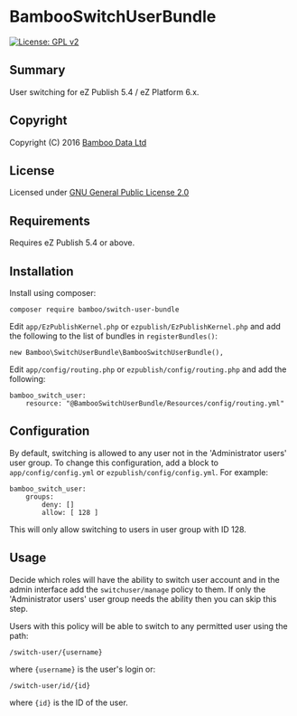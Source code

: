 BambooSwitchUserBundle
======================

[![License: GPL v2](https://img.shields.io/badge/License-GPL%20v2-blue.svg)](https://img.shields.io/badge/License-GPL%20v2-blue.svg)

## Summary

User switching for eZ Publish 5.4 / eZ Platform 6.x.

## Copyright

Copyright (C) 2016 [Bamboo Data Ltd](http://www.bamboo-data.co.uk)

## License

Licensed under [GNU General Public License 2.0](http://www.gnu.org/licenses/gpl-2.0.html)

## Requirements

Requires eZ Publish 5.4 or above.

## Installation

Install using composer:

    composer require bamboo/switch-user-bundle

Edit `app/EzPublishKernel.php` or `ezpublish/EzPublishKernel.php` and add the following
to the list of bundles in `registerBundles()`:

    new Bamboo\SwitchUserBundle\BambooSwitchUserBundle(),

Edit `app/config/routing.php` or `ezpublish/config/routing.php` and add the following:

    bamboo_switch_user:
        resource: "@BambooSwitchUserBundle/Resources/config/routing.yml"

## Configuration

By default, switching is allowed to any user not in the 'Administrator users' user group.
To change this configuration, add a block to `app/config/config.yml` or `ezpublish/config/config.yml`.
For example:

    bamboo_switch_user:
        groups:
            deny: []
            allow: [ 128 ]

This will only allow switching to users in user group with ID 128.

## Usage

Decide which roles will have the ability to switch user account and in the admin
interface add the `switchuser/manage` policy to them. If only the
'Administrator users' user group needs the ability then you can skip this step.

Users with this policy will be able to switch to any permitted user using the path:

    /switch-user/{username}

where `{username}` is the user's login or:

    /switch-user/id/{id}

where `{id}` is the ID of the user.
